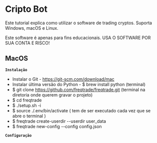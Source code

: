 # Cripto Bot

Este tutorial explica como utilizar o software de trading cryptos. Suporta Windows, macOS e Linux.

Este software é apenas para fins educacionais. USA O SOFTWARE POR SUA CONTA E RISCO!

## MacOS

**`Instalação`**
 - Instalar o Git - https://git-scm.com/download/mac
 - Instalar última versão do Python - $ brew install python (terminal)
 - $ git clone https://github.com/freqtrade/freqtrade.git (terminal na diretoria onde querem gravar o projeto)
 - $ cd freqtrade
 - $ ./setup.sh -i
 - $ source ./.env/bin/activate ( tem de ser executado cada vez que se abre o terminal )
 - $ freqtrade create-userdir --userdir user_data
 - $ freqtrade new-config --config config.json

**`Configuração`**
